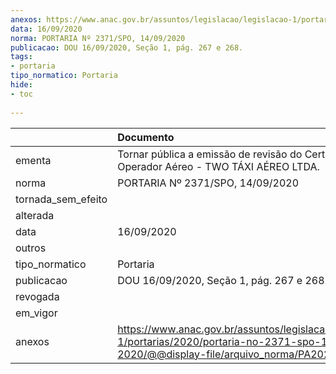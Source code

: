```yaml
---
anexos: https://www.anac.gov.br/assuntos/legislacao/legislacao-1/portarias/2020/portaria-no-2371-spo-14-09-2020/@@display-file/arquivo_norma/PA2020-2371.pdf
data: 16/09/2020
norma: PORTARIA Nº 2371/SPO, 14/09/2020
publicacao: DOU 16/09/2020, Seção 1, pág. 267 e 268.
tags:
- portaria
tipo_normatico: Portaria
hide: 
- toc 
 
---
```


|                    | Documento                                                                                                                                            |
|:-------------------|:-----------------------------------------------------------------------------------------------------------------------------------------------------|
| ementa             | Tornar pública a emissão de revisão do Certificado de Operador Aéreo - TWO TÁXI AÉREO LTDA.                                                          |
| norma              | PORTARIA Nº 2371/SPO, 14/09/2020                                                                                                                     |
| tornada_sem_efeito |                                                                                                                                                      |
| alterada           |                                                                                                                                                      |
| data               | 16/09/2020                                                                                                                                           |
| outros             |                                                                                                                                                      |
| tipo_normatico     | Portaria                                                                                                                                             |
| publicacao         | DOU 16/09/2020, Seção 1, pág. 267 e 268.                                                                                                             |
| revogada           |                                                                                                                                                      |
| em_vigor           |                                                                                                                                                      |
| anexos             | https://www.anac.gov.br/assuntos/legislacao/legislacao-1/portarias/2020/portaria-no-2371-spo-14-09-2020/@@display-file/arquivo_norma/PA2020-2371.pdf |